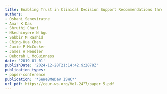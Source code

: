 ```yaml
---
title: Enabling Trust in Clinical Decision Support Recommendations through Semantics
authors:
- Oshani Seneviratne
- Amar K Das
- Shruthi Chari
- Nkechinyere N Agu
- Sabbir M Rashid
- Ching-Hua Chen
- Jamie P McCusker
- James A Hendler
- Deborah L McGuinness
date: '2019-01-01'
publishDate: '2024-12-28T21:14:42.922878Z'
publication_types:
- paper-conference
publication: '*SeWeBMeDa@ ISWC*'
url_pdf: https://ceur-ws.org/Vol-2477/paper_5.pdf
---
```

